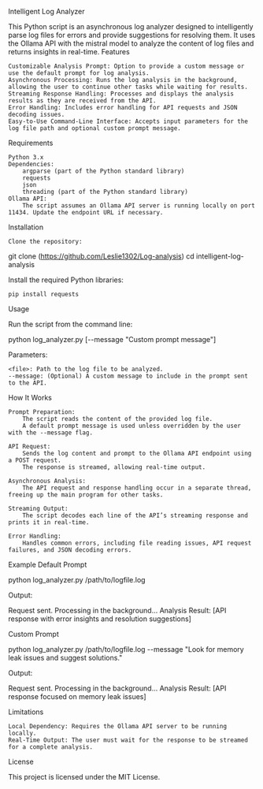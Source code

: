 Intelligent Log Analyzer

This Python script is an asynchronous log analyzer designed to intelligently parse log files for errors and provide suggestions for resolving them. It uses the Ollama API with the mistral model to analyze the content of log files and returns insights in real-time.
Features

    Customizable Analysis Prompt: Option to provide a custom message or use the default prompt for log analysis.
    Asynchronous Processing: Runs the log analysis in the background, allowing the user to continue other tasks while waiting for results.
    Streaming Response Handling: Processes and displays the analysis results as they are received from the API.
    Error Handling: Includes error handling for API requests and JSON decoding issues.
    Easy-to-Use Command-Line Interface: Accepts input parameters for the log file path and optional custom prompt message.

Requirements

    Python 3.x
    Dependencies:
        argparse (part of the Python standard library)
        requests
        json
        threading (part of the Python standard library)
    Ollama API:
        The script assumes an Ollama API server is running locally on port 11434. Update the endpoint URL if necessary.

Installation

    Clone the repository:

git clone (https://github.com/Leslie1302/Log-analysis)
cd intelligent-log-analysis

Install the required Python libraries:

    pip install requests

Usage

Run the script from the command line:

python log_analyzer.py <file> [--message "Custom prompt message"]

Parameters:

    <file>: Path to the log file to be analyzed.
    --message: (Optional) A custom message to include in the prompt sent to the API.

How It Works

    Prompt Preparation:
        The script reads the content of the provided log file.
        A default prompt message is used unless overridden by the user with the --message flag.

    API Request:
        Sends the log content and prompt to the Ollama API endpoint using a POST request.
        The response is streamed, allowing real-time output.

    Asynchronous Analysis:
        The API request and response handling occur in a separate thread, freeing up the main program for other tasks.

    Streaming Output:
        The script decodes each line of the API’s streaming response and prints it in real-time.

    Error Handling:
        Handles common errors, including file reading issues, API request failures, and JSON decoding errors.

Example
Default Prompt

python log_analyzer.py /path/to/logfile.log

Output:

Request sent. Processing in the background...
Analysis Result:
[API response with error insights and resolution suggestions]

Custom Prompt

python log_analyzer.py /path/to/logfile.log --message "Look for memory leak issues and suggest solutions."

Output:

Request sent. Processing in the background...
Analysis Result:
[API response focused on memory leak issues]

Limitations

    Local Dependency: Requires the Ollama API server to be running locally.
    Real-Time Output: The user must wait for the response to be streamed for a complete analysis.

License

This project is licensed under the MIT License.
